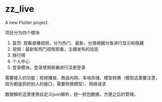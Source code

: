 # zz_live

A new Flutter project.

项目分为四个模块
1.  首页: 观看直播视频，分为热门、最新、分类根据分类进行显示和隐藏
2.  视频：最新和热门视频观看，主播发布的动态
3. 排行榜
4. 个人中心
5. 登录模块，登录使用邮箱进行注册登录

需要接入的功能：视频播放、商品内购、本地存储、模型转换（模型这里要注意，因为都是抓的别人的接口，需要转换模型）、网络请求

数据解析这里使用自定义json解析，统一抓包数据，方便之后的管理。
